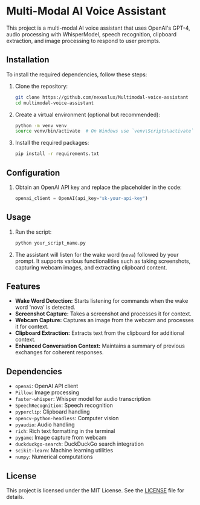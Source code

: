 # Multi-Modal AI Voice Assistant

This project is a multi-modal AI voice assistant that uses OpenAI's GPT-4, audio processing with WhisperModel, speech recognition, clipboard extraction, and image processing to respond to user prompts.

## Installation

To install the required dependencies, follow these steps:

1. Clone the repository:
    ```bash
    git clone https://github.com/nexuslux/Multimodal-voice-assistant
    cd multimodal-voice-assistant
    ```

2. Create a virtual environment (optional but recommended):
    ```bash
    python -m venv venv
    source venv/bin/activate  # On Windows use `venv\Scripts\activate`
    ```

3. Install the required packages:
    ```bash
    pip install -r requirements.txt
    ```

## Configuration

1. Obtain an OpenAI API key and replace the placeholder in the code:
    ```python
    openai_client = OpenAI(api_key="sk-your-api-key")
    ```

## Usage

1. Run the script:
    ```bash
    python your_script_name.py
    ```

2. The assistant will listen for the wake word (`nova`) followed by your prompt. It supports various functionalities such as taking screenshots, capturing webcam images, and extracting clipboard content.

## Features

- **Wake Word Detection:** Starts listening for commands when the wake word 'nova' is detected.
- **Screenshot Capture:** Takes a screenshot and processes it for context.
- **Webcam Capture:** Captures an image from the webcam and processes it for context.
- **Clipboard Extraction:** Extracts text from the clipboard for additional context.
- **Enhanced Conversation Context:** Maintains a summary of previous exchanges for coherent responses.

## Dependencies

- `openai`: OpenAI API client
- `Pillow`: Image processing
- `faster-whisper`: Whisper model for audio transcription
- `SpeechRecognition`: Speech recognition
- `pyperclip`: Clipboard handling
- `opencv-python-headless`: Computer vision
- `pyaudio`: Audio handling
- `rich`: Rich text formatting in the terminal
- `pygame`: Image capture from webcam
- `duckduckgo-search`: DuckDuckGo search integration
- `scikit-learn`: Machine learning utilities
- `numpy`: Numerical computations

## License

This project is licensed under the MIT License. See the [LICENSE](LICENSE) file for details.
